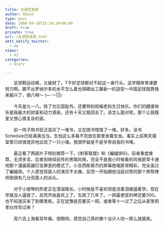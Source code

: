 ```yaml
---
title: 无调性宣叙
author: XDash
type: post
date: 2008-09-18T15:10:29+00:00
draft: true
private: true
url: /无调性宣叙.html
aktt_notify_twitter:
  - no
views:
  - 43
categories:
  - Diary

---
```

<div>
  　　足球鞋运动裤。又破财了。T不好足球都对不起这一身行头。这学期体育课要努力啊。踢不出罗纳尔多的水平怎么着也得踢出工藤新一的造型～中国足球就靠我来振兴了，钢八嘚～ (&mdash; &mdash;|||)
</div>

<div>
  &nbsp;
</div>

<div>
  　　今天是九一八。除了勿忘国耻外。还要特别祝福老妈生日快乐。你们的健康快乐是我最大的财富和动力源泉。还有十天又能回去了。该怎么面对呢。那个让我既爱又恨心情复杂的家。
</div>

<div>
  &nbsp;
</div>

<div>
  　　前一阵子购书狂泛滥买了一堆书，又在图书馆借了一堆。好多。读书Schedule已经满满当当，生怕这么多看不完放在那里发霉生虫。事实上前两天寝室里已经很诡异地出现了一只小强。我很怀疑是不是孕育自我的书堆。
</div>

<div>
  &nbsp;
</div>

<div>
  　　最近看了两部片子特别推荐一下，《刺客联盟》和《蝙蝠侠6》。前者重度推荐，无须多言。后者则继续前传的黑暗风格，完全不是我小时候看的风格匪常卡通地那个漫画英雄打击罪恶的模式了。小丑西斯莱杰的屏幕绝唱匪常精彩，完全盖过了蝙蝠侠。个人感觉双面人的演员不太像，反而一开始跟他当庭对质的那个黑帮律师倒很有几分双面人的派头。
</div>

<div>
  &nbsp;
</div>

<div>
  　　对于小提琴的热爱正在潜滋暗长。小时候是不喜欢但是流着泪被逼着学。现在早就没人逼我了。反而开始喜欢上了。生疏了几年了。一把最便宜的琴还要300。也不知道买来了到哪里练。正在犹豫是否要买一把。或者等十一过了之后从家里把老伙伴背过来？
</div>

<div>
  &nbsp;
</div>

<div>
  　　周六去上海看双年展。很期待。感觉自己真的像个设计人哈～那么就酱紫。
</div>

<div>
  &nbsp;
</div>